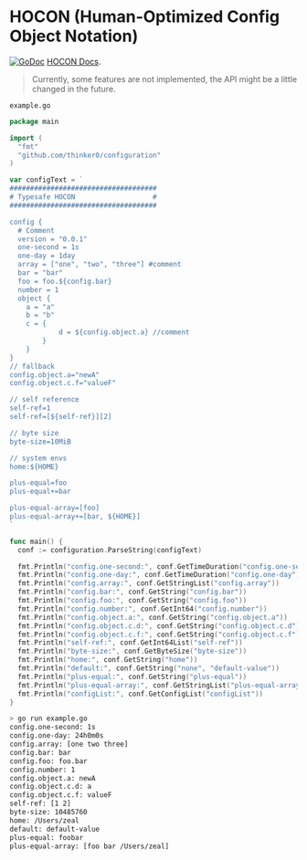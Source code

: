 HOCON (Human-Optimized Config Object Notation)
=====
[![GoDoc](https://godoc.org/github.com/thinker0/configuration?status.svg)](https://godoc.org/github.com/thinker0/configuration)
[HOCON Docs](https://github.com/typesafehub/config/blob/master/HOCON.md).

> Currently, some features are not implemented, the API might be a little changed in the future.


`example.go`

```go
package main

import (
  "fmt"
  "github.com/thinker0/configuration"
)

var configText = `
####################################
# Typesafe HOCON                   #
####################################

config {
  # Comment
  version = "0.0.1"
  one-second = 1s
  one-day = 1day
  array = ["one", "two", "three"] #comment
  bar = "bar"
  foo = foo.${config.bar} 
  number = 1
  object {
    a = "a"
    b = "b"
    c = {
            d = ${config.object.a} //comment
        }
    }
}
// fallback
config.object.a="newA"
config.object.c.f="valueF"

// self reference
self-ref=1
self-ref=[${self-ref}][2]

// byte size
byte-size=10MiB

// system envs
home:${HOME}

plus-equal=foo
plus-equal+=bar

plus-equal-array=[foo]
plus-equal-array+=[bar, ${HOME}]
`

func main() {
  conf := configuration.ParseString(configText)

  fmt.Println("config.one-second:", conf.GetTimeDuration("config.one-second"))
  fmt.Println("config.one-day:", conf.GetTimeDuration("config.one-day"))
  fmt.Println("config.array:", conf.GetStringList("config.array"))
  fmt.Println("config.bar:", conf.GetString("config.bar"))
  fmt.Println("config.foo:", conf.GetString("config.foo"))
  fmt.Println("config.number:", conf.GetInt64("config.number"))
  fmt.Println("config.object.a:", conf.GetString("config.object.a"))
  fmt.Println("config.object.c.d:", conf.GetString("config.object.c.d"))
  fmt.Println("config.object.c.f:", conf.GetString("config.object.c.f"))
  fmt.Println("self-ref:", conf.GetInt64List("self-ref"))
  fmt.Println("byte-size:", conf.GetByteSize("byte-size"))
  fmt.Println("home:", conf.GetString("home"))
  fmt.Println("default:", conf.GetString("none", "default-value"))
  fmt.Println("plus-equal:", conf.GetString("plus-equal"))
  fmt.Println("plus-equal-array:", conf.GetStringList("plus-equal-array"))
  fmt.Println("configList:", conf.GetConfigList("configList"))
}

```

```bash
> go run example.go
config.one-second: 1s
config.one-day: 24h0m0s
config.array: [one two three]
config.bar: bar
config.foo: foo.bar
config.number: 1
config.object.a: newA
config.object.c.d: a
config.object.c.f: valueF
self-ref: [1 2]
byte-size: 10485760
home: /Users/zeal
default: default-value
plus-equal: foobar
plus-equal-array: [foo bar /Users/zeal]
```
